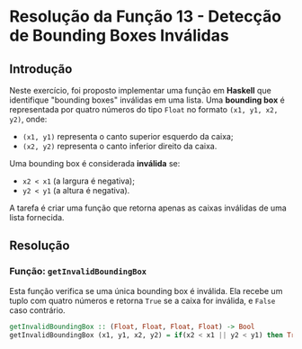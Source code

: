 # Resolução da Função 13 - Detecção de Bounding Boxes Inválidas

## Introdução

Neste exercício, foi proposto implementar uma função em **Haskell** que identifique "bounding boxes" inválidas em uma lista. Uma **bounding box** é representada por quatro números do tipo `Float` no formato `(x1, y1, x2, y2)`, onde:

- `(x1, y1)` representa o canto superior esquerdo da caixa;
- `(x2, y2)` representa o canto inferior direito da caixa.

Uma bounding box é considerada **inválida** se:

- `x2 < x1` (a largura é negativa);
- `y2 < y1` (a altura é negativa).

A tarefa é criar uma função que retorna apenas as caixas inválidas de uma lista fornecida.

## Resolução

### Função: `getInvalidBoundingBox`

Esta função verifica se uma única bounding box é inválida. Ela recebe um tuplo com quatro números e retorna `True` se a caixa for inválida, e `False` caso contrário.

```haskell
getInvalidBoundingBox :: (Float, Float, Float, Float) -> Bool
getInvalidBoundingBox (x1, y1, x2, y2) = if(x2 < x1 || y2 < y1) then True else False
